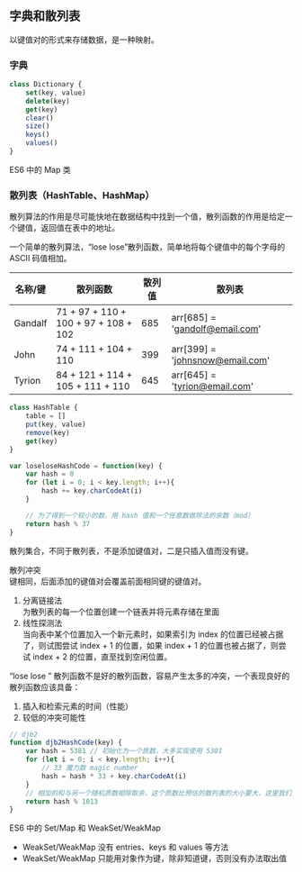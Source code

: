 ## 字典和散列表

以键值对的形式来存储数据，是一种映射。

### 字典 

```javascript
class Dictionary {
    set(key, value)
    delete(key)
    get(key)
    clear()
    size()
    keys()
    values()
} 
```

ES6 中的 Map 类

### 散列表（HashTable、HashMap）

散列算法的作用是尽可能快地在数据结构中找到一个值，散列函数的作用是给定一个键值，返回值在表中的地址。

一个简单的散列算法，“lose lose”散列函数，简单地将每个键值中的每个字母的 ASCII 码值相加。

| 名称/键 |               散列函数               | 散列值 |             散列表              |
| ------- | ------------------------------------ | ------ | ------------------------------- |
| Gandalf | 71 + 97 + 110 + 100 + 97 + 108 + 102 | 685    | arr[685] = 'gandolf@email.com'  |
| John    | 74 + 111 + 104 + 110                 | 399    | arr[399] = 'johnsnow@email.com' |
| Tyrion  | 84 + 121 + 114 + 105 + 111 + 110     | 645    | arr[645] = 'tyrion@email.com'   |

```javascript
class HashTable {
    table = []
    put(key, value)
    remove(key)
    get(key)
}

var loseloseHashCode = function(key) {
    var hash = 0
    for (let i = 0; i < key.length; i++){
        hash += key.charCodeAt(i)
    }

    // 为了得到一个较小的数，用 hash 值和一个任意数做除法的余数（mod）
    return hash % 37
}
```

散列集合，不同于散列表，不是添加键值对，二是只插入值而没有键。

散列冲突  
键相同，后面添加的键值对会覆盖前面相同键的键值对。

1. 分离链接法  
为散列表的每一个位置创建一个链表并将元素存储在里面
2. 线性探测法  
当向表中某个位置加入一个新元素时，如果索引为 index 的位置已经被占据了，则试图尝试 index + 1 的位置，如果 index + 1 的位置也被占据了，则尝试 index + 2 的位置，直至找到空闲位置。

“lose lose ” 散列函数不是好的散列函数，容易产生太多的冲突，一个表现良好的散列函数应该具备：  
1. 插入和检索元素的时间（性能）
2. 较低的冲突可能性

```javascript
// djb2
function djb2HashCode(key) {
    var hash = 5381 // 初始化为一个质数，大多实现使用 5381
    for (let i = 0; i < key.length; i++){
        // 33 魔力数 magic number
        hash = hash * 33 + key.charCodeAt(i)
    }
    // 相加的和与另一个随机质数相除取余，这个质数比预估的散列表的大小要大，这里我们预估散列表大小为 1000
    return hash % 1013
} 
```

ES6 中的 Set/Map 和 WeakSet/WeakMap

* WeakSet/WeakMap 没有 entries、keys 和 values 等方法
* WeakSet/WeakMap 只能用对象作为键，除非知道键，否则没有办法取出值